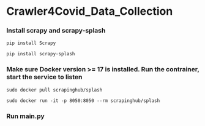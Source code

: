 # Crawler4Covid_Data_Collection

### Install scrapy and scrapy-splash
```pip install Scrapy```

```pip install scrapy-splash```

### Make sure Docker version >= 17 is installed. Run the contrainer, start the service to listen
```sudo docker pull scrapinghub/splash```

```sudo docker run -it -p 8050:8050 --rm scrapinghub/splash```

### Run main.py